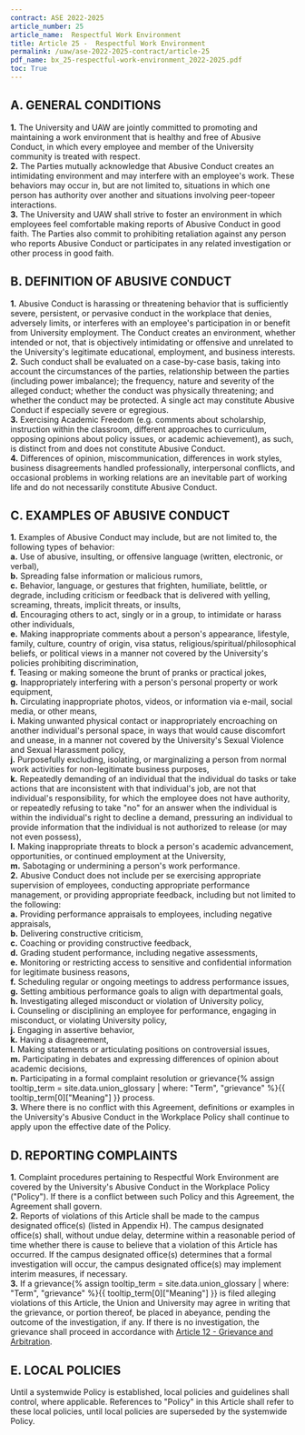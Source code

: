 ```yaml
---
contract: ASE 2022-2025
article_number: 25
article_name:  Respectful Work Environment
title: Article 25 -  Respectful Work Environment
permalink: /uaw/ase-2022-2025-contract/article-25
pdf_name: bx_25-respectful-work-environment_2022-2025.pdf
toc: True
---
```



## A. GENERAL CONDITIONS

<div class="lvl2"><b>1.</b> The University and UAW are jointly committed to promoting and maintaining a work environment that is healthy and free of Abusive Conduct, in which every employee and member of the University community is treated with respect.</div>

<div class="lvl2"><b>2.</b> The Parties mutually acknowledge that Abusive Conduct creates an intimidating environment and may interfere with an employee's work. These behaviors may occur in, but are not limited to, situations in which one person has authority over another and situations involving peer-topeer interactions.</div>

<div class="lvl2"><b>3.</b> The University and UAW shall strive to foster an environment in which employees feel comfortable making reports of Abusive Conduct in good faith. The Parties also commit to prohibiting retaliation against any person who reports Abusive Conduct or participates in any related investigation or other process in good faith.</div>

## B. DEFINITION OF ABUSIVE CONDUCT

<div class="lvl2"><b>1.</b> Abusive Conduct is harassing or threatening behavior that is sufficiently severe, persistent, or pervasive conduct in the workplace that denies, adversely limits, or interferes with an employee's participation in or benefit from University employment. The Conduct creates an environment, whether intended or not, that is objectively intimidating or offensive and unrelated to the University's legitimate educational, employment, and business interests.</div>
<div class="lvl2"><b>2.</b> Such conduct shall be evaluated on a case-by-case basis, taking into account the circumstances of the parties, relationship between the parties (including power imbalance); the frequency, nature and severity of the alleged conduct; whether the conduct was physically threatening; and whether the conduct may be protected. A single act may constitute Abusive Conduct if especially severe or egregious.</div>
<div class="lvl2"><b>3.</b> Exercising Academic Freedom (e.g. comments about scholarship, instruction within the classroom, different approaches to curriculum, opposing opinions about policy issues, or academic achievement), as such, is distinct from and does not constitute Abusive Conduct.</div>
<div class="lvl2"><b>4.</b> Differences of opinion, miscommunication, differences in work styles, business disagreements handled professionally, interpersonal conflicts, and occasional problems in working relations are an inevitable part of working life and do not necessarily constitute Abusive Conduct.</div>

## C. EXAMPLES OF ABUSIVE CONDUCT

<div class="lvl2"><b>1.</b> Examples of Abusive Conduct may include, but are not limited to, the following types of behavior:</div>
<div class="lvl3"><b>a.</b> Use of abusive, insulting, or offensive language (written, electronic, or verbal),</div>
<div class="lvl3"><b>b.</b> Spreading false information or malicious rumors,</div>
<div class="lvl3"><b>c.</b> Behavior, language, or gestures that frighten, humiliate, belittle, or degrade, including criticism or feedback that is delivered with yelling, screaming, threats, implicit threats, or insults,</div>
<div class="lvl3"><b>d.</b> Encouraging others to act, singly or in a group, to intimidate or harass other individuals,</div>
<div class="lvl3"><b>e.</b> Making inappropriate comments about a person's appearance, lifestyle, family, culture, country of origin, visa status, religious/spiritual/philosophical beliefs, or political views in a manner not covered by the University's policies prohibiting discrimination,</div>
<div class="lvl3"><b>f.</b> Teasing or making someone the brunt of pranks or practical jokes,</div>
<div class="lvl3"><b>g.</b> Inappropriately interfering with a person's personal property or work equipment,</div>
<div class="lvl3"><b>h.</b> Circulating inappropriate photos, videos, or information via e-mail, social media, or other means,</div>
<div class="lvl3"><b>i.</b> Making unwanted physical contact or inappropriately encroaching on another individual's personal space, in ways that would cause discomfort and unease, in a manner not covered by the University's Sexual Violence and Sexual Harassment policy,</div>
<div class="lvl3"><b>j.</b> Purposefully excluding, isolating, or marginalizing a person from normal work activities for non-legitimate business purposes,</div>
<div class="lvl3"><b>k.</b> Repeatedly demanding of an individual that the individual do tasks or take actions that are inconsistent with that individual's job, are not that individual's responsibility, for which the employee does not have authority, or repeatedly refusing to take "no" for an answer when the individual is within the individual's right to decline a demand, pressuring an individual to provide information that the individual is not authorized to release (or may not even possess),</div>
<div class="lvl3"><b>l.</b> Making inappropriate threats to block a person's academic advancement, opportunities, or continued employment at the University,</div>
<div class="lvl3"><b>m.</b> Sabotaging or undermining a person's work performance.</div>
<div class="lvl2"><b>2.</b> Abusive Conduct does not include per se exercising appropriate supervision of employees, conducting appropriate performance management, or providing appropriate feedback, including but not limited to the following:</div>
<div class="lvl3"><b>a.</b> Providing performance appraisals to employees, including negative appraisals,</div>
<div class="lvl3"><b>b.</b> Delivering constructive criticism,</div>
<div class="lvl3"><b>c.</b> Coaching or providing constructive feedback,</div>
<div class="lvl3"><b>d.</b> Grading student performance, including negative assessments,</div>
<div class="lvl3"><b>e.</b> Monitoring or restricting access to sensitive and confidential information for legitimate business reasons,</div>
<div class="lvl3"><b>f.</b> Scheduling regular or ongoing meetings to address performance issues,</div>
<div class="lvl3"><b>g.</b> Setting ambitious performance goals to align with departmental goals,</div>
<div class="lvl3"><b>h.</b> Investigating alleged misconduct or violation of University policy,</div>
<div class="lvl3"><b>i.</b> Counseling or disciplining an employee for performance, engaging in misconduct, or violating University policy,</div>
<div class="lvl3"><b>j.</b> Engaging in assertive behavior,</div>
<div class="lvl3"><b>k.</b> Having a disagreement,</div>
<div class="lvl3"><b>l.</b> Making statements or articulating positions on controversial issues,</div>
<div class="lvl3"><b>m.</b> Participating in debates and expressing differences of opinion about academic decisions,</div>
<div class="lvl3"><b>n.</b> Participating in a formal complaint resolution or <span class="tooltip">grievance<span class="tooltip-text">{% assign tooltip_term = site.data.union_glossary | where: "Term", "grievance" %}{{ tooltip_term[0]["Meaning"] }}</span></span> process.</div>
<div class="lvl2"><b>3.</b> Where there is no conflict with this Agreement, definitions or examples in the University's Abusive Conduct in the Workplace Policy shall continue to apply upon the effective date of the Policy.</div>

## D. REPORTING COMPLAINTS

<div class="lvl2"><b>1.</b> Complaint procedures pertaining to Respectful Work Environment are covered by the University's Abusive Conduct in the Workplace Policy ("Policy"). If there is a conflict between such Policy and this Agreement, the Agreement shall govern.</div>
<div class="lvl2"><b>2.</b> Reports of violations of this Article shall be made to the campus designated office(s) (listed in Appendix H). The campus designated office(s) shall, without undue delay, determine within a reasonable period of time whether there is cause to believe that a violation of this Article has occurred. If the campus designated office(s) determines that a formal investigation will occur, the campus designated office(s) may implement interim measures, if necessary.</div>
<div class="lvl2"><b>3.</b> If a <span class="tooltip">grievance<span class="tooltip-text">{% assign tooltip_term = site.data.union_glossary | where: "Term", "grievance" %}{{ tooltip_term[0]["Meaning"] }}</span></span> is filed alleging violations of this Article, the Union and University may agree in writing that the grievance, or portion thereof, be placed in abeyance, pending the outcome of the investigation, if any. If there is no investigation, the grievance shall proceed in accordance with <a href="/uaw/ase-2022-2025-contract/article-12">Article 12 - Grievance and Arbitration</a>.</div>

## E. LOCAL POLICIES

Until a systemwide Policy is established, local policies and guidelines shall control, where applicable. References to "Policy" in this Article shall refer to these local policies, until local policies are superseded by the systemwide Policy.

